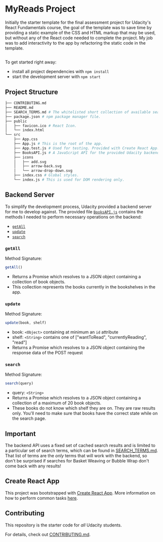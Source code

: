 # MyReads Project

Initially the starter template for the final assessment project for Udacity's React Fundamentals course, the goal of the template was to save time by providing a static example of the CSS and HTML markup that may be used, but without any of the React code needed to complete the project. My job was to add interactivity to the app by refactoring the static code in the template.

##

To get started right away:

* install all project dependencies with `npm install`
* start the development server with `npm start`

## Project Structure
```bash
├── CONTRIBUTING.md
├── README.md
├── SEARCH_TERMS.md # The whitelisted short collection of available search terms to use with the app.
├── package.json # npm package manager file.
├── public
│   ├── favicon.ico # React Icon.
│   └── index.html
└── src
    ├── App.css
    ├── App.js # This is the root of the app.
    ├── App.test.js # Used for testing. Provided with Create React App.
    ├── BooksAPI.js # A JavaScript API for the provided Udacity backend. Instructions for the methods are below.
    ├── icons
    │   ├── add.svg
    │   ├── arrow-back.svg
    │   └── arrow-drop-down.svg
    ├── index.css # Global styles.
    └── index.js # This is used for DOM rendering only.
```

## Backend Server

To simplify the development process, Udacity provided a backend server for me to develop against. The provided file [`BooksAPI.js`](src/BooksAPI.js) contains the methods I needed to perform necessary operations on the backend:

* [`getAll`](#getall)
* [`update`](#update)
* [`search`](#search)

### `getAll`

Method Signature:

```js
getAll()
```

* Returns a Promise which resolves to a JSON object containing a collection of book objects.
* This collection represents the books currently in the bookshelves in the app.

### `update`

Method Signature:

```js
update(book, shelf)
```

* book: `<Object>` containing at minimum an `id` attribute
* shelf: `<String>` contains one of ["wantToRead", "currentlyReading", "read"]
* Returns a Promise which resolves to a JSON object containing the response data of the POST request

### `search`

Method Signature:

```js
search(query)
```

* query: `<String>`
* Returns a Promise which resolves to a JSON object containing a collection of a maximum of 20 book objects.
* These books do not know which shelf they are on. They are raw results only. You'll need to make sure that books have the correct state while on the search page.

## Important
The backend API uses a fixed set of cached search results and is limited to a particular set of search terms, which can be found in [SEARCH_TERMS.md](SEARCH_TERMS.md). That list of terms are the _only_ terms that will work with the backend, so don't be surprised if searches for Basket Weaving or Bubble Wrap don't come back with any results!

## Create React App

This project was bootstrapped with [Create React App](https://github.com/facebookincubator/create-react-app). More information on how to perform common tasks [here](https://github.com/facebookincubator/create-react-app/blob/master/packages/react-scripts/template/README.md).

## Contributing

This repository is the starter code for _all_ Udacity students.

For details, check out [CONTRIBUTING.md](CONTRIBUTING.md).

